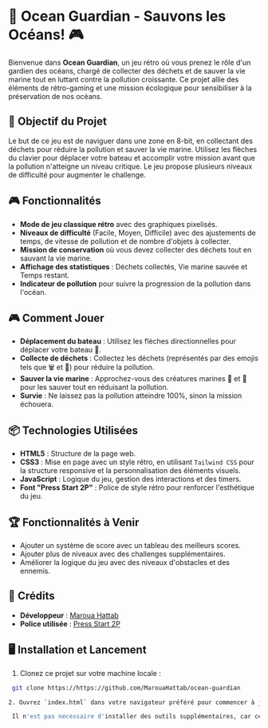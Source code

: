     
🌊 Ocean Guardian - Sauvons les Océans! 🎮  
=========================================

Bienvenue dans **Ocean Guardian**, un jeu rétro où vous prenez le rôle d'un gardien des océans, chargé de collecter des déchets et de sauver la vie marine tout en luttant contre la pollution croissante. Ce projet allie des éléments de rétro-gaming et une mission écologique pour sensibiliser à la préservation de nos océans.

🚀 Objectif du Projet
---------------------

Le but de ce jeu est de naviguer dans une zone en 8-bit, en collectant des déchets pour réduire la pollution et sauver la vie marine. Utilisez les flèches du clavier pour déplacer votre bateau et accomplir votre mission avant que la pollution n'atteigne un niveau critique. Le jeu propose plusieurs niveaux de difficulté pour augmenter le challenge.

🎮 Fonctionnalités
------------------

- **Mode de jeu classique rétro** avec des graphiques pixelisés.
- **Niveaux de difficulté** (Facile, Moyen, Difficile) avec des ajustements de temps, de vitesse de pollution et de nombre d'objets à collecter.
- **Mission de conservation** où vous devez collecter des déchets tout en sauvant la vie marine.
- **Affichage des statistiques** : Déchets collectés, Vie marine sauvée et Temps restant.
- **Indicateur de pollution** pour suivre la progression de la pollution dans l'océan.

🎮 Comment Jouer
----------------

- **Déplacement du bateau** : Utilisez les flèches directionnelles pour déplacer votre bateau 🚤.
- **Collecte de déchets** : Collectez les déchets (représentés par des emojis tels que 🗑️ et 🚯) pour réduire la pollution.
- **Sauver la vie marine** : Approchez-vous des créatures marines 🐠 et 🐬 pour les sauver tout en réduisant la pollution.
- **Survie** : Ne laissez pas la pollution atteindre 100%, sinon la mission échouera.

📦 Technologies Utilisées
-------------------------

- **HTML5** : Structure de la page web.
- **CSS3** : Mise en page avec un style rétro, en utilisant `Tailwind CSS` pour la structure responsive et la personnalisation des éléments visuels.
- **JavaScript** : Logique du jeu, gestion des interactions et des timers.
- **Font "Press Start 2P"** : Police de style rétro pour renforcer l'esthétique du jeu.

🏆 Fonctionnalités à Venir
-------------------------

- Ajouter un système de score avec un tableau des meilleurs scores.
- Ajouter plus de niveaux avec des challenges supplémentaires.
- Améliorer la logique du jeu avec des niveaux d'obstacles et des ennemis.

📄 Crédits
----------

- **Développeur** : [Maroua Hattab](https://github.com/MarouaHattab)
- **Police utilisée** : [Press Start 2P](https://fonts.google.com/specimen/Press+Start+2P)

🖥️ Installation et Lancement
----------------------------

1. Clonez ce projet sur votre machine locale :
  ```bash
   git clone https://https://github.com/MarouaHattab/ocean-guardian

2. Ouvrez `index.html` dans votre navigateur préféré pour commencer à jouer.

   Il n'est pas nécessaire d'installer des outils supplémentaires, car ce projet utilise **HTML**, **CSS** et **JavaScript** pur, avec un peu de **Tailwind CSS** pour le style.
